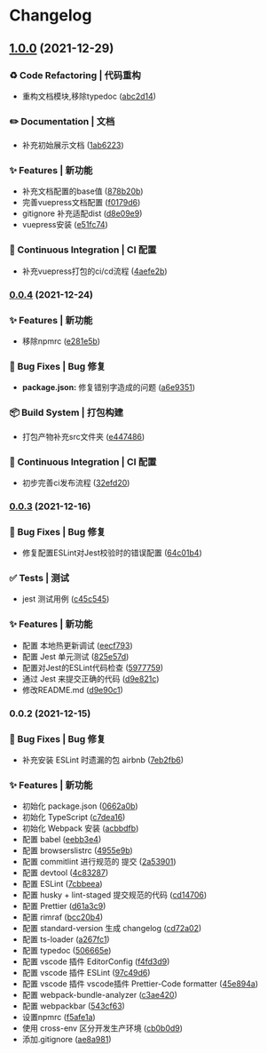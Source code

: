 # Changelog
## [1.0.0](https://github.com/nekobc1998923/typescript-sdk-starter/compare/v0.0.4...v1.0.0) (2021-12-29)


### ♻️ Code Refactoring | 代码重构

* 重构文档模块,移除typedoc ([abc2d14](https://github.com/nekobc1998923/typescript-sdk-starter/commit/abc2d141c8a294007d90f40da4277adb3ae76291))


### ✏️ Documentation | 文档

* 补充初始展示文档 ([1ab6223](https://github.com/nekobc1998923/typescript-sdk-starter/commit/1ab6223d0cc2c671d0d5bdd8a8dca3144ab8b97d))


### ✨ Features | 新功能

* 补充文档配置的base值 ([878b20b](https://github.com/nekobc1998923/typescript-sdk-starter/commit/878b20b44f78e4da2518eb1fc63d701d8f818f3e))
* 完善vuepress文档配置 ([f0179d6](https://github.com/nekobc1998923/typescript-sdk-starter/commit/f0179d6ba2fbd8d4494bfe502887c14fe4b3ec3e))
* gitignore 补充适配dist ([d8e09e9](https://github.com/nekobc1998923/typescript-sdk-starter/commit/d8e09e9541e6a6a4b2fcadaa99b695981ea51067))
* vuepress安装 ([e51fc74](https://github.com/nekobc1998923/typescript-sdk-starter/commit/e51fc7425ee153a9f2c66d640228e3618048d802))


### 👷 Continuous Integration | CI 配置

* 补充vuepress打包的ci/cd流程 ([4aefe2b](https://github.com/nekobc1998923/typescript-sdk-starter/commit/4aefe2ba0c736f37fedc086549566b0ec34de874))

### [0.0.4](https://github.com/nekobc1998923/typescript-sdk-starter/compare/v0.0.3...v0.0.4) (2021-12-24)


### ✨ Features | 新功能

* 移除npmrc ([e281e5b](https://github.com/nekobc1998923/typescript-sdk-starter/commit/e281e5b839d5fd5e054c2b9c67b6e689439b3c11))


### 🐛 Bug Fixes | Bug 修复

* **package.json:** 修复错别字造成的问题 ([a6e9351](https://github.com/nekobc1998923/typescript-sdk-starter/commit/a6e9351dd165f78cd5139a4c6fda29f1a2c3c528))


### 📦‍ Build System | 打包构建

* 打包产物补充src文件夹 ([e447486](https://github.com/nekobc1998923/typescript-sdk-starter/commit/e447486b8d00de1819c899973bf2a4fd9f6b82a4))


### 👷 Continuous Integration | CI 配置

* 初步完善ci发布流程 ([32efd20](https://github.com/nekobc1998923/typescript-sdk-starter/commit/32efd207b493f6f92783c82f587de43420f912f0))

### [0.0.3](https://github.com/nekobc1998923/typescript-sdk-starter/compare/v0.0.2...v0.0.3) (2021-12-16)


### 🐛 Bug Fixes | Bug 修复

* 修复配置ESLint对Jest校验时的错误配置 ([64c01b4](https://github.com/nekobc1998923/typescript-sdk-starter/commit/64c01b4be4c0ed1ad02c5323cf1a567dea4a7a92))


### ✅ Tests | 测试

* jest 测试用例 ([c45c545](https://github.com/nekobc1998923/typescript-sdk-starter/commit/c45c5457f61f5596306c97106e6eb5937d303760))


### ✨ Features | 新功能

* 配置 本地热更新调试 ([eecf793](https://github.com/nekobc1998923/typescript-sdk-starter/commit/eecf793c945a368964d70ae4d7b252ce902d0eb5))
* 配置 Jest 单元测试 ([825e57d](https://github.com/nekobc1998923/typescript-sdk-starter/commit/825e57d8f0ffbea19c5545b1e5349ca16e690f65))
* 配置对Jest的ESLint代码检查 ([5977759](https://github.com/nekobc1998923/typescript-sdk-starter/commit/59777591845747f8e878337f83430c7fba7560d0))
* 通过 Jest 来提交正确的代码 ([d9e821c](https://github.com/nekobc1998923/typescript-sdk-starter/commit/d9e821cdf8054d6a7aaecb91ed10a40b106bed56))
* 修改README.md ([d9e90c1](https://github.com/nekobc1998923/typescript-sdk-starter/commit/d9e90c117d4ec26de50dc6b894f622f6e60c03ff))

### 0.0.2 (2021-12-15)


### 🐛 Bug Fixes | Bug 修复

* 补充安装 ESLint 时遗漏的包 airbnb ([7eb2fb6](https://github.com/nekobc1998923/typescript-sdk-starter/commit/7eb2fb6d2cc3d795ddf791c7d1bed29b0dec1505))


### ✨ Features | 新功能

* 初始化 package.json ([0662a0b](https://github.com/nekobc1998923/typescript-sdk-starter/commit/0662a0b027d81e2f15afe54d577813b6a1ef55e1))
* 初始化 TypeScript ([c7dea16](https://github.com/nekobc1998923/typescript-sdk-starter/commit/c7dea167c94be5167fbfdfe9a9b0b6acd2a6c418))
* 初始化 Webpack 安装 ([acbbdfb](https://github.com/nekobc1998923/typescript-sdk-starter/commit/acbbdfb6ac9cc9f4c46b10bdb55df9d5963cae5e))
* 配置 babel ([eebb3e4](https://github.com/nekobc1998923/typescript-sdk-starter/commit/eebb3e44fec5620b45fee003c43f61de44ff4ab8))
* 配置 browserslistrc ([4955e9b](https://github.com/nekobc1998923/typescript-sdk-starter/commit/4955e9b4756ff6209dc2f34004bb99654052184a))
* 配置 commitlint 进行规范的 提交 ([2a53901](https://github.com/nekobc1998923/typescript-sdk-starter/commit/2a5390125cdfe7383dc87b5f924546434c5c2a5b))
* 配置 devtool ([4c83287](https://github.com/nekobc1998923/typescript-sdk-starter/commit/4c83287cf6b51f709ae1f6369b6d530c1ca605b7))
* 配置 ESLint ([7cbbeea](https://github.com/nekobc1998923/typescript-sdk-starter/commit/7cbbeea9ea9ee745e2c97dab5f9606884fd4f65b))
* 配置 husky + lint-staged 提交规范的代码 ([cd14706](https://github.com/nekobc1998923/typescript-sdk-starter/commit/cd14706c874a3796a8cc1fb980a9ee9ca8a2b902))
* 配置 Prettier ([d61a3c9](https://github.com/nekobc1998923/typescript-sdk-starter/commit/d61a3c95a87ad85a50fe3879c75e3d4df020db96))
* 配置 rimraf ([bcc20b4](https://github.com/nekobc1998923/typescript-sdk-starter/commit/bcc20b4ceaae87d4142a0e38984de995737bda08))
* 配置 standard-version 生成 changelog ([cd72a02](https://github.com/nekobc1998923/typescript-sdk-starter/commit/cd72a02e7749d0092ebf2bde0a9471a8da329f8d))
* 配置 ts-loader ([a267fc1](https://github.com/nekobc1998923/typescript-sdk-starter/commit/a267fc126bac7dc2624f81d80360d4885ab4f279))
* 配置 typedoc ([506665e](https://github.com/nekobc1998923/typescript-sdk-starter/commit/506665e615c2070790b32ddd0e22763ddb235d82))
* 配置 vscode 插件 EditorConfig ([f4fd3d9](https://github.com/nekobc1998923/typescript-sdk-starter/commit/f4fd3d9a74d7deba20a73503e9b429730127e462))
* 配置 vscode 插件 ESLint ([97c49d6](https://github.com/nekobc1998923/typescript-sdk-starter/commit/97c49d6f210ac38e7549a2957f0e89a5d79d0037))
* 配置 vscode 插件 vscode插件 Prettier-Code formatter ([45e894a](https://github.com/nekobc1998923/typescript-sdk-starter/commit/45e894afc3ba9ebdae81998b922e1533ef2ba71a))
* 配置 webpack-bundle-analyzer ([c3ae420](https://github.com/nekobc1998923/typescript-sdk-starter/commit/c3ae42094796d8e58dc12ab054685c08557763da))
* 配置 webpackbar ([543cf63](https://github.com/nekobc1998923/typescript-sdk-starter/commit/543cf63be0386839521634ebe928c2bf71c6fa72))
* 设置npmrc ([f5afe1a](https://github.com/nekobc1998923/typescript-sdk-starter/commit/f5afe1a59f461ac2e7ad52b7d81664a44ec47fc6))
* 使用 cross-env 区分开发生产环境 ([cb0b0d9](https://github.com/nekobc1998923/typescript-sdk-starter/commit/cb0b0d9afd412947f800e388eab0411c792bf09f))
* 添加.gitignore ([ae8a981](https://github.com/nekobc1998923/typescript-sdk-starter/commit/ae8a9819184216ad976d91cd239426d7232fcf91))
